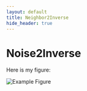 ```yaml
---
layout: default
title: Neighbor2Inverse
hide_header: true
---
```


# Noise2Inverse

Here is my figure:

![Example Figure](figure.png)

<!-- Or use HTML for more control:
<img src="figure.png" alt="Example Figure" width="500"/>
-->